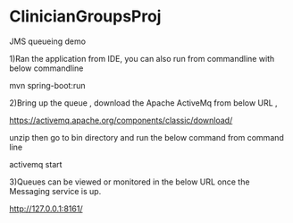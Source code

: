 # ClinicianGroupsProj
JMS queueing demo

1)Ran the application from IDE, you can also run from commandline with below commandline

mvn spring-boot:run


2)Bring up the queue , download the Apache ActiveMq from below URL , 

https://activemq.apache.org/components/classic/download/

unzip then go to bin directory and run the below command from command line

activemq start

3)Queues can be viewed or monitored in the below URL once the Messaging service is up.

 http://127.0.0.1:8161/